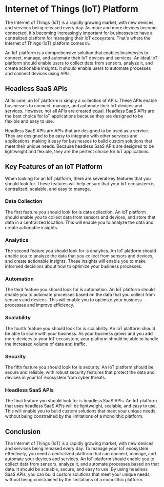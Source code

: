 # Internet of Things (IoT) Platform

The Internet of Things (IoT) is a rapidly growing market, with new devices and services being released every day. As more and more devices become connected, it's becoming increasingly important for businesses to have a centralized platform for managing their IoT ecosystem. That's where the Internet of Things (IoT) platform comes in.

An IoT platform is a comprehensive solution that enables businesses to connect, manage, and automate their IoT devices and services. An ideal IoT platform should enable users to collect data from sensors, analyze it, and create actionable insights. It should enable users to automate processes and connect devices using APIs.

## Headless SaaS APIs

At its core, an IoT platform is simply a collection of APIs. These APIs enable businesses to connect, manage, and automate their IoT devices and services. However, not all APIs are created equal. Headless SaaS APIs are the best choice for IoT applications because they are designed to be flexible and easy to use.

Headless SaaS APIs are APIs that are designed to be used as a service. They are designed to be easy to integrate with other services and applications, making it easy for businesses to build custom solutions that meet their unique needs. Because headless SaaS APIs are designed to be lightweight and flexible, they are the perfect choice for IoT applications.

## Key Features of an IoT Platform

When looking for an IoT platform, there are several key features that you should look for. These features will help ensure that your IoT ecosystem is centralized, scalable, and easy to manage.

### Data Collection

The first feature you should look for is data collection. An IoT platform should enable you to collect data from sensors and devices, and store that data in a centralized location. This will enable you to analyze the data and create actionable insights.

### Analytics

The second feature you should look for is analytics. An IoT platform should enable you to analyze the data that you collect from sensors and devices, and create actionable insights. These insights will enable you to make informed decisions about how to optimize your business processes.

### Automation

The third feature you should look for is automation. An IoT platform should enable you to automate processes based on the data that you collect from sensors and devices. This will enable you to optimize your business processes and improve efficiency.

### Scalability

The fourth feature you should look for is scalability. An IoT platform should be able to scale with your business. As your business grows and you add more devices to your IoT ecosystem, your platform should be able to handle the increased volume of data and traffic.

### Security

The fifth feature you should look for is security. An IoT platform should be secure and reliable, with robust security features that protect the data and devices in your IoT ecosystem from cyber threats.

### Headless SaaS APIs

The final feature you should look for is headless SaaS APIs. An IoT platform that uses headless SaaS APIs will be lightweight, scalable, and easy to use. This will enable you to build custom solutions that meet your unique needs, without being constrained by the limitations of a monolithic platform.

## Conclusion

The Internet of Things (IoT) is a rapidly growing market, with new devices and services being released every day. To manage your IoT ecosystem effectively, you need a centralized platform that can connect, manage, and automate your devices and services. An IoT platform should enable you to collect data from sensors, analyze it, and automate processes based on that data. It should be scalable, secure, and easy to use. By using headless SaaS APIs, you can build custom solutions that meet your unique needs, without being constrained by the limitations of a monolithic platform.